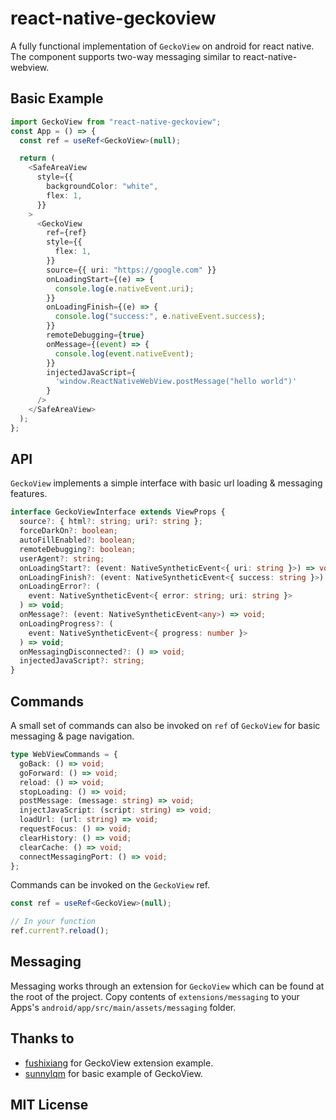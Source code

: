# react-native-geckoview

A fully functional implementation of `GeckoView` on android for react native. The component supports two-way messaging similar to react-native-webview.

## Basic Example

```ts
import GeckoView from "react-native-geckoview";
const App = () => {
  const ref = useRef<GeckoView>(null);

  return (
    <SafeAreaView
      style={{
        backgroundColor: "white",
        flex: 1,
      }}
    >
      <GeckoView
        ref={ref}
        style={{
          flex: 1,
        }}
        source={{ uri: "https://google.com" }}
        onLoadingStart={(e) => {
          console.log(e.nativeEvent.uri);
        }}
        onLoadingFinish={(e) => {
          console.log("success:", e.nativeEvent.success);
        }}
        remoteDebugging={true}
        onMessage={(event) => {
          console.log(event.nativeEvent);
        }}
        injectedJavaScript={
          'window.ReactNativeWebView.postMessage("hello world")'
        }
      />
    </SafeAreaView>
  );
};
```

## API

`GeckoView` implements a simple interface with basic url loading & messaging features.

```ts
interface GeckoViewInterface extends ViewProps {
  source?: { html?: string; uri?: string };
  forceDarkOn?: boolean;
  autoFillEnabled?: boolean;
  remoteDebugging?: boolean;
  userAgent?: string;
  onLoadingStart?: (event: NativeSyntheticEvent<{ uri: string }>) => void;
  onLoadingFinish?: (event: NativeSyntheticEvent<{ success: string }>) => void;
  onLoadingError?: (
    event: NativeSyntheticEvent<{ error: string; uri: string }>
  ) => void;
  onMessage?: (event: NativeSyntheticEvent<any>) => void;
  onLoadingProgress?: (
    event: NativeSyntheticEvent<{ progress: number }>
  ) => void;
  onMessagingDisconnected?: () => void;
  injectedJavaScript?: string;
}
```

## Commands

A small set of commands can also be invoked on `ref` of `GeckoView` for basic messaging & page navigation.

```ts
type WebViewCommands = {
  goBack: () => void;
  goForward: () => void;
  reload: () => void;
  stopLoading: () => void;
  postMessage: (message: string) => void;
  injectJavaScript: (script: string) => void;
  loadUrl: (url: string) => void;
  requestFocus: () => void;
  clearHistory: () => void;
  clearCache: () => void;
  connectMessagingPort: () => void;
};
```

Commands can be invoked on the `GeckoView` ref.

```ts
const ref = useRef<GeckoView>(null);

// In your function
ref.current?.reload();
```

## Messaging

Messaging works through an extension for `GeckoView` which can be found at the root of the project. Copy contents of `extensions/messaging` to your Apps's `android/app/src/main/assets/messaging` folder.

## Thanks to
- [fushixiang](https://github.com/a251115100/geckoview-jsdemo) for GeckoView extension example.
- [sunnylqm](https://github.com/sunnylqm/react-native-geckoview) for basic example of GeckoView.

## MIT License

